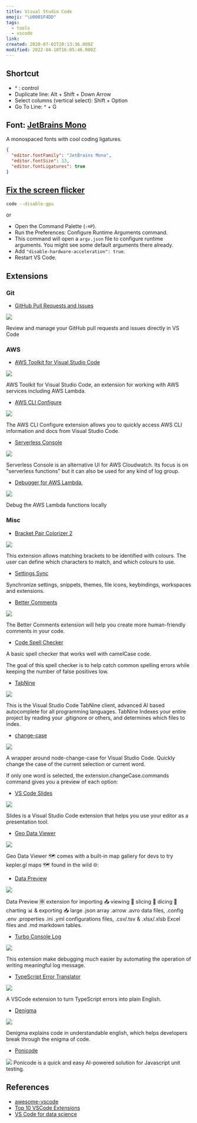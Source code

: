 ```yaml
---
title: Visual Studio Code
emoji: "\U0001F4DD"
tags:
  - tools
  - vscode
link:
created: 2020-07-02T20:13:36.000Z
modified: 2022-04-10T16:05:46.000Z
---
```


## Shortcut

- ^ : control
- Duplicate line: Alt + Shift + Down Arrow
- Select columns (vertical select): Shift + Option
- Go To Line: ^ + G

## Font: [JetBrains Mono](https://www.jetbrains.com/lp/mono/)

A monospaced fonts with cool coding ligatures.

```json
{
  "editor.fontFamily": "JetBrains Mono",
  "editor.fontSize": 13,
  "editor.fontLigatures": true
}
```

## [Fix the screen flicker](https://code.visualstudio.com/updates/v1_40#_disable-gpu-acceleration)

```sh
code --disable-gpu
```

or

- Open the Command Palette (`⇧⌘P`).
- Run the Preferences: Configure Runtime Arguments command.
- This command will open a `argv.json` file to configure runtime arguments. You might see some default arguments there already.
- Add `"disable-hardware-acceleration": true`.
- Restart VS Code.

## Extensions

### Git

- [GitHub Pull Requests and Issues](https://marketplace.visualstudio.com/items?itemName=GitHub.vscode-pull-request-github)

![](https://github.com/Microsoft/vscode-pull-request-github/raw/master/.readme/demo.gif)

Review and manage your GitHub pull requests and issues directly in VS Code

### AWS

- [AWS Toolkit for Visual Studio Code](https://marketplace.visualstudio.com/itemdetails?itemName=AmazonWebServices.aws-toolkit-vscode)

![](https://github.com/aws/aws-toolkit-vscode/raw/master/resources/marketplace/open-command-palette.gif)

AWS Toolkit for Visual Studio Code, an extension for working with AWS services including AWS Lambda.

- [AWS CLI Configure](https://marketplace.visualstudio.com/items?itemName=mark-tucker.aws-cli-configure)

![](https://github.com/rmtuckerphx/aws-cli-configure/raw/master/images/commands.png)

The AWS CLI Configure extension allows you to quickly access AWS CLI information and docs from Visual Studio Code.

- [Serverless Console](https://marketplace.visualstudio.com/items?itemName=devAdvice.serverlessconsole)

![](https://github.com/domagojk/serverless-console/raw/master/gifs/dynamodb.gif)

Serverless Console is an alternative UI for AWS Cloudwatch. Its focus is on "serverless functions" but it can also be used for any kind of log group.

- [Debugger for AWS Lambda](https://marketplace.visualstudio.com/items?itemName=thundra.thundra-debugger),

![](https://github.com/thundra-io/thundra-vscode-issues/raw/master/resources/thundra-vscode.gif)

Debug the AWS Lambda functions locally

### Misc

- [Bracket Pair Colorizer 2](https://marketplace.visualstudio.com/items?itemName=CoenraadS.bracket-pair-colorizer-2)

![](https://res.cloudinary.com/codebond/image/upload/v1580194426/xwjtbdfuzitsxmeketmg.png)

This extension allows matching brackets to be identified with colours. The user can define which characters to match, and which colours to use.

- [Settings Sync](https://marketplace.visualstudio.com/items?itemName=Shan.code-settings-sync)

Synchronize settings, snippets, themes, file icons, keybindings, workspaces and extensions.

- [Better Comments](https://marketplace.visualstudio.com/items?itemName=aaron-bond.better-comments)

![](https://github.com/aaron-bond/better-comments/raw/master/images/better-comments.PNG)

The Better Comments extension will help you create more human-friendly comments in your code.

- [Code Spell Checker](https://marketplace.visualstudio.com/items?itemName=streetsidesoftware.code-spell-checker)

A basic spell checker that works well with camelCase code.

The goal of this spell checker is to help catch common spelling errors while keeping the number of false positives low.

- [TabNine](https://tabnine.com/)

![](https://camo.githubusercontent.com/76ac1a10f01ec637c0406ed76b31e31f18411f4c/68747470733a2f2f7777772e77616e67626173652e636f6d2f626c6f67696d672f61737365742f3230313930372f6267323031393037313830352e6a7067)

This is the Visual Studio Code TabNine client, advanced AI based autocomplete for all programming languages. TabNine Indexes your entire project by reading your .gitignore or others, and determines which files to index.

- [change-case](https://marketplace.visualstudio.com/items?itemName=wmaurer.change-case)

![](https://cloud.githubusercontent.com/assets/2899448/10712456/3c5e29b6-7a9c-11e5-9ce4-7eb944889696.gif)

A wrapper around node-change-case for Visual Studio Code. Quickly change the case of the current selection or current word.

If only one word is selected, the extension.changeCase.commands command gives you a preview of each option:

- [VS Code Slides](https://github.com/nicoespeon/vscode-slides)

![](https://github.com/nicoespeon/vscode-slides/raw/master/assets/showcase.gif?raw=true)

Slides is a Visual Studio Code extension that helps you use your editor as a presentation tool.

- [Geo Data Viewer](https://github.com/RandomFractals/geo-data-viewer)

![](https://github.com/RandomFractals/geo-data-viewer/blob/master/images/geo-data-viewer.png?raw=true)

Geo Data Viewer 🗺️ comes with a built-in map gallery for devs to try kepler.gl maps 🗺️ found in the wild 🌐:

- [Data Preview](https://github.com/RandomFractals/vscode-data-preview)

![](https://github.com/RandomFractals/vscode-data-preview/raw/master/images/vscode-data-preview.png?raw=true)

Data Preview 🈸 extension for importing 📤 viewing 🔎 slicing 🔪 dicing 🎲 charting 📊 & exporting 📥 large .json array .arrow .avro data files, .config .env .properties .ini .yml configurations files, .csv/.tsv & .xlsx/.xlsb Excel files and .md markdown tables.

- [Turbo Console Log](https://marketplace.visualstudio.com/items?itemName=ChakrounAnas.turbo-console-log)

![](https://image.ibb.co/dysw7p/insert_log_message.gif)

This extension make debugging much easier by automating the operation of writing meaningful log message.

- [TypeScript Error Translator](https://marketplace.visualstudio.com/items?itemName=mattpocock.ts-error-translator#tserror)

![](https://raw.githubusercontent.com/mattpocock/ts-error-translator/main/assets/screenshot.png)

A VSCode extension to turn TypeScript errors into plain English.

- [Denigma](https://denigma.app/)

![](https://cdn.beekka.com/blogimg/asset/202112/bg2021121617.webp)

Denigma explains code in understandable english, which helps developers break through the enigma of code.

- [Ponicode](https://marketplace.visualstudio.com/items?itemName=Ponicode.ponicode)

![](https://files.ponicode.com/extension/ponicode-extension-readme-gif-2.gif)
Ponicode is a quick and easy AI-powered solution for Javascript unit testing.

## References

- [awesome-vscode](https://github.com/viatsko/awesome-vscode)
- [Top 10 VSCode Extensions](https://codebond.co/@codebond.cb/top-10-vscode-extensions)
- [VS Code for data science](https://towardsdatascience.com/vs-code-for-data-science-aee82fe08bac)
